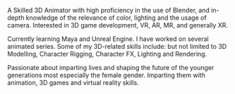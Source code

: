 A Skilled 3D Animator with high proficiency in the use of Blender, and in-depth knowledge of the relevance of color, lighting and the usage of camera. Interested in 3D game development, VR, AR, MR, and generally XR.

Currently learning Maya and Unreal Engine. I have worked on several animated series. Some of my 3D-related skills include: but not limited to 3D Modelling, Character Rigging, Character FX, Lighting and Rendering.

Passionate about imparting lives and shaping the future of the younger generations most especially the female gender. Imparting them with animation, 3D games and virtual reality skills.
